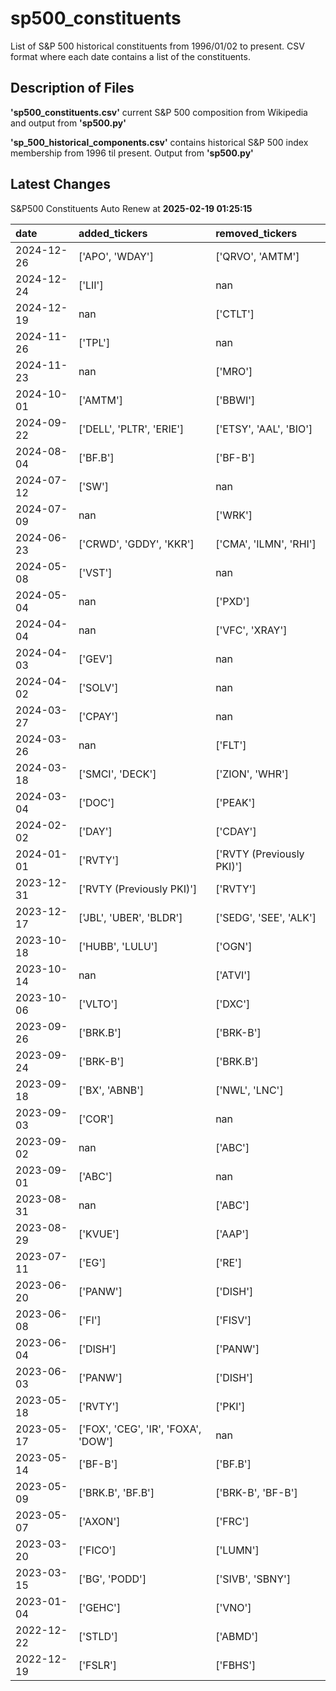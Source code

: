 # sp500_constituents
List of S&amp;P 500 historical constituents from 1996/01/02 to present. CSV format where each date contains a list of the constituents.

## Description of Files

**'sp500_constituents.csv'** current S&P 500 composition from Wikipedia and output from **'sp500.py'**

**'sp_500_historical_components.csv'**  contains historical S&P 500 index membership from 1996 til present. Output from **'sp500.py'**

## Latest Changes
S&P500 Constituents Auto Renew at **2025-02-19 01:25:15**

| date       | added_tickers                       | removed_tickers           |
|:-----------|:------------------------------------|:--------------------------|
| 2024-12-26 | ['APO', 'WDAY']                     | ['QRVO', 'AMTM']          |
| 2024-12-24 | ['LII']                             | nan                       |
| 2024-12-19 | nan                                 | ['CTLT']                  |
| 2024-11-26 | ['TPL']                             | nan                       |
| 2024-11-23 | nan                                 | ['MRO']                   |
| 2024-10-01 | ['AMTM']                            | ['BBWI']                  |
| 2024-09-22 | ['DELL', 'PLTR', 'ERIE']            | ['ETSY', 'AAL', 'BIO']    |
| 2024-08-04 | ['BF.B']                            | ['BF-B']                  |
| 2024-07-12 | ['SW']                              | nan                       |
| 2024-07-09 | nan                                 | ['WRK']                   |
| 2024-06-23 | ['CRWD', 'GDDY', 'KKR']             | ['CMA', 'ILMN', 'RHI']    |
| 2024-05-08 | ['VST']                             | nan                       |
| 2024-05-04 | nan                                 | ['PXD']                   |
| 2024-04-04 | nan                                 | ['VFC', 'XRAY']           |
| 2024-04-03 | ['GEV']                             | nan                       |
| 2024-04-02 | ['SOLV']                            | nan                       |
| 2024-03-27 | ['CPAY']                            | nan                       |
| 2024-03-26 | nan                                 | ['FLT']                   |
| 2024-03-18 | ['SMCI', 'DECK']                    | ['ZION', 'WHR']           |
| 2024-03-04 | ['DOC']                             | ['PEAK']                  |
| 2024-02-02 | ['DAY']                             | ['CDAY']                  |
| 2024-01-01 | ['RVTY']                            | ['RVTY (Previously PKI)'] |
| 2023-12-31 | ['RVTY (Previously PKI)']           | ['RVTY']                  |
| 2023-12-17 | ['JBL', 'UBER', 'BLDR']             | ['SEDG', 'SEE', 'ALK']    |
| 2023-10-18 | ['HUBB', 'LULU']                    | ['OGN']                   |
| 2023-10-14 | nan                                 | ['ATVI']                  |
| 2023-10-06 | ['VLTO']                            | ['DXC']                   |
| 2023-09-26 | ['BRK.B']                           | ['BRK-B']                 |
| 2023-09-24 | ['BRK-B']                           | ['BRK.B']                 |
| 2023-09-18 | ['BX', 'ABNB']                      | ['NWL', 'LNC']            |
| 2023-09-03 | ['COR']                             | nan                       |
| 2023-09-02 | nan                                 | ['ABC']                   |
| 2023-09-01 | ['ABC']                             | nan                       |
| 2023-08-31 | nan                                 | ['ABC']                   |
| 2023-08-29 | ['KVUE']                            | ['AAP']                   |
| 2023-07-11 | ['EG']                              | ['RE']                    |
| 2023-06-20 | ['PANW']                            | ['DISH']                  |
| 2023-06-08 | ['FI']                              | ['FISV']                  |
| 2023-06-04 | ['DISH']                            | ['PANW']                  |
| 2023-06-03 | ['PANW']                            | ['DISH']                  |
| 2023-05-18 | ['RVTY']                            | ['PKI']                   |
| 2023-05-17 | ['FOX', 'CEG', 'IR', 'FOXA', 'DOW'] | nan                       |
| 2023-05-14 | ['BF-B']                            | ['BF.B']                  |
| 2023-05-09 | ['BRK.B', 'BF.B']                   | ['BRK-B', 'BF-B']         |
| 2023-05-07 | ['AXON']                            | ['FRC']                   |
| 2023-03-20 | ['FICO']                            | ['LUMN']                  |
| 2023-03-15 | ['BG', 'PODD']                      | ['SIVB', 'SBNY']          |
| 2023-01-04 | ['GEHC']                            | ['VNO']                   |
| 2022-12-22 | ['STLD']                            | ['ABMD']                  |
| 2022-12-19 | ['FSLR']                            | ['FBHS']                  |